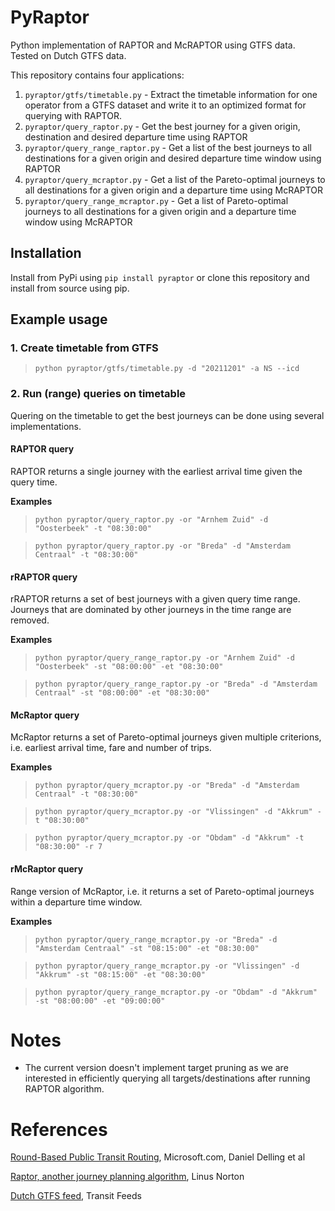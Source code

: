# PyRaptor

Python implementation of RAPTOR and McRAPTOR using GTFS data. Tested on Dutch GTFS data.

This repository contains four applications:

1. `pyraptor/gtfs/timetable.py` - Extract the timetable information for one operator from a GTFS dataset and write it to an optimized format for querying with RAPTOR.
2. `pyraptor/query_raptor.py` - Get the best journey for a given origin, destination and desired departure time using RAPTOR
3. `pyraptor/query_range_raptor.py` - Get a list of the best journeys to all destinations for a given origin and desired departure time window using RAPTOR
4. `pyraptor/query_mcraptor.py` - Get a list of the Pareto-optimal journeys to all destinations for a given origin and a departure time using McRAPTOR
5. `pyraptor/query_range_mcraptor.py` - Get a list of Pareto-optimal journeys to all destinations for a given origin and a departure time window using McRAPTOR

## Installation

Install from PyPi using `pip install pyraptor` or clone this repository and install from source using pip.

## Example usage

### 1. Create timetable from GTFS

> `python pyraptor/gtfs/timetable.py -d "20211201" -a NS --icd`

### 2. Run (range) queries on timetable

Quering on the timetable to get the best journeys can be done using several implementations.

#### RAPTOR query

RAPTOR returns a single journey with the earliest arrival time given the query time.

**Examples**

> `python pyraptor/query_raptor.py -or "Arnhem Zuid" -d "Oosterbeek" -t "08:30:00"`

> `python pyraptor/query_raptor.py -or "Breda" -d "Amsterdam Centraal" -t "08:30:00"`

#### rRAPTOR query

rRAPTOR returns a set of best journeys with a given query time range.
Journeys that are dominated by other journeys in the time range are removed.

**Examples**
 
> `python pyraptor/query_range_raptor.py -or "Arnhem Zuid" -d "Oosterbeek" -st "08:00:00" -et "08:30:00"`

> `python pyraptor/query_range_raptor.py -or "Breda" -d "Amsterdam Centraal" -st "08:00:00" -et "08:30:00"`

#### McRaptor query

McRaptor returns a set of Pareto-optimal journeys given multiple criterions, i.e. earliest 
arrival time, fare and number of trips.

**Examples**

> `python pyraptor/query_mcraptor.py -or "Breda" -d "Amsterdam Centraal" -t "08:30:00"`

> `python pyraptor/query_mcraptor.py -or "Vlissingen" -d "Akkrum" -t "08:30:00"`

> `python pyraptor/query_mcraptor.py -or "Obdam" -d "Akkrum" -t "08:30:00" -r 7`

#### rMcRaptor query

Range version of McRaptor, i.e. it returns a set of Pareto-optimal journeys within a departure time window.

**Examples**

> `python pyraptor/query_range_mcraptor.py -or "Breda" -d "Amsterdam Centraal" -st "08:15:00" -et "08:30:00"`

> `python pyraptor/query_range_mcraptor.py -or "Vlissingen" -d "Akkrum" -st "08:15:00" -et "08:30:00"`

> `python pyraptor/query_range_mcraptor.py -or "Obdam" -d "Akkrum" -st "08:00:00" -et "09:00:00"`

# Notes

- The current version doesn't implement target pruning as we are interested in efficiently querying all targets/destinations after running RAPTOR algorithm.

# References

[Round-Based Public Transit Routing](https://www.microsoft.com/en-us/research/wp-content/uploads/2012/01/raptor_alenex.pdf), Microsoft.com, Daniel Delling et al

[Raptor, another journey planning algorithm](https://ljn.io/posts/raptor-journey-planning-algorithm), Linus Norton

[Dutch GTFS feed](http://transitfeeds.com/p/ov/814), Transit Feeds
